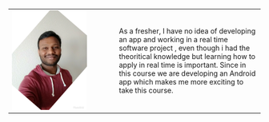 <table>
    <tr>
        <td width="200" valign="top"><img src="Tirupathi.jpg" width="150"
height="200"></td>
        <td>As a fresher, I have no idea of developing an app and working in a real time software project , even though
i had the theoritical knowledge but learning how to apply in real time is important. Since in this course
we are developing an Android app which makes me more exciting to take this course. </td>
    </tr>
</table>
